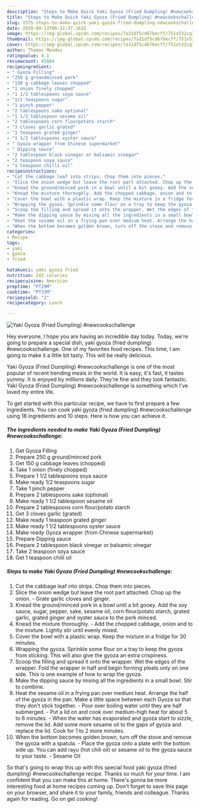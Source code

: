```yaml
---
description: "Steps to Make Quick Yaki Gyoza (Fried Dumpling) #newcookschallenge"
title: "Steps to Make Quick Yaki Gyoza (Fried Dumpling) #newcookschallenge"
slug: 1575-steps-to-make-quick-yaki-gyoza-fried-dumpling-newcookschallenge
date: 2020-09-13T00:32:37.163Z
image: https://img-global.cpcdn.com/recipes/7a31df5cd67becff/751x532cq70/yaki-gyoza-fried-dumpling-newcookschallenge-recipe-main-photo.jpg
thumbnail: https://img-global.cpcdn.com/recipes/7a31df5cd67becff/751x532cq70/yaki-gyoza-fried-dumpling-newcookschallenge-recipe-main-photo.jpg
cover: https://img-global.cpcdn.com/recipes/7a31df5cd67becff/751x532cq70/yaki-gyoza-fried-dumpling-newcookschallenge-recipe-main-photo.jpg
author: Thomas Mendez
ratingvalue: 4.1
reviewcount: 45884
recipeingredient:
- " Gyoza Filling"
- "250 g groundminced pork"
- "150 g cabbage leaves chopped"
- "1 onion finely chopped"
- "1 1/2 tablespoons soya sauce"
- "1/2 teaspoons sugar"
- "1 pinch pepper"
- "2 tablespoons sake optional"
- "1 1/2 tablespoon sesame oil"
- "2 tablespoons corn flourpotato starch"
- "3 cloves garlic grated"
- "1 teaspoon grated ginger"
- "1 1/2 tablespoons oyster sauce"
- " Gyoza wrapper from Chinese supermarket"
- " Dipping sauce"
- "2 tablespoon black vinegar or balsamic vinegar"
- "2 teaspoon soya sauce"
- "1 teaspoon chilli oil"
recipeinstructions:
- "Cut the cabbage leaf into strips. Chop them into pieces."
- "Slice the onion wedge but leave the root part attached. Chop up the onion. Grate garlic cloves and ginger."
- "Knead the ground/minced pork in a bowl until a bit gooey. Add the soy sauce, sugar, pepper, sake, sesame oil, corn flour/potato starch, grated garlic, grated ginger and oyster sauce to the pork minced."
- "Knead the mixture thoroughly. Add the chopped cabbage, onion and to the mixture. Lightly stir until evenly mixed."
- "Cover the bowl with a plastic wrap. Keep the mixture in a fridge for 30 minutes."
- "Wrapping the gyoza. Sprinkle some flour on a tray to keep the gyoza from sticking. This will also give the gyoza an extra crispiness."
- "Scoop the filling and spread it onto the wrapper. Wet the edges of the wrapper. Fold the wrapper in half and begin forming pleats only on one side. This is one example of how to wrap the gyoza."
- "Make the dipping sauce by mixing all the ingredients in a small bowl. Stir to combine."
- "Heat the sesame oil in a frying pan over medium heat. Arrange the half of the gyoza in the pan. Make a little space between each Gyoza so that they don&#39;t stick together. Pour over boiling water until they are half submerged. Put a lid on and cook over medium-high heat for about 5 to 6 minutes. When the water has evaporated and gyoza start to sizzle, remove the lid. Add some more sesame oil to the gaps of gyoza and replace the lid. Cook for 1 to 2 more minutes."
- "When the bottom becomes golden brown, turn off the stove and remove the gyoza with a spatula. Place the gyoza onto a plate with the bottom side up. You can add rayu (hot chili oil) or sesame oil to the gyoza sauce to your taste. Sesame Oil"
categories:
- Recipe
tags:
- yaki
- gyoza
- fried

katakunci: yaki gyoza fried 
nutrition: 243 calories
recipecuisine: American
preptime: "PT29M"
cooktime: "PT33M"
recipeyield: "2"
recipecategory: Lunch

---
```



![Yaki Gyoza (Fried Dumpling) #newcookschallenge](https://img-global.cpcdn.com/recipes/7a31df5cd67becff/751x532cq70/yaki-gyoza-fried-dumpling-newcookschallenge-recipe-main-photo.jpg)

Hey everyone, I hope you are having an incredible day today. Today, we're going to prepare a special dish, yaki gyoza (fried dumpling) #newcookschallenge. One of my favorites food recipes. This time, I am going to make it a little bit tasty. This will be really delicious.



Yaki Gyoza (Fried Dumpling) #newcookschallenge is one of the most popular of recent trending meals in the world. It is easy, it's fast, it tastes yummy. It is enjoyed by millions daily. They're fine and they look fantastic. Yaki Gyoza (Fried Dumpling) #newcookschallenge is something which I've loved my entire life.


To get started with this particular recipe, we have to first prepare a few ingredients. You can cook yaki gyoza (fried dumpling) #newcookschallenge using 18 ingredients and 10 steps. Here is how you can achieve it.

<!--inarticleads1-->

##### The ingredients needed to make Yaki Gyoza (Fried Dumpling) #newcookschallenge:

1. Get  Gyoza Filling
1. Prepare 250 g ground/minced pork
1. Get 150 g cabbage leaves (chopped)
1. Take 1 onion (finely chopped)
1. Prepare 1 1/2 tablespoons soya sauce
1. Make ready 1/2 teaspoons sugar
1. Take 1 pinch pepper
1. Prepare 2 tablespoons sake (optional)
1. Make ready 1 1/2 tablespoon sesame oil
1. Prepare 2 tablespoons corn flour/potato starch
1. Get 3 cloves garlic (grated)
1. Make ready 1 teaspoon grated ginger
1. Make ready 1 1/2 tablespoons oyster sauce
1. Make ready  Gyoza wrapper (from Chinese supermarket)
1. Prepare  Dipping sauce
1. Prepare 2 tablespoon black vinegar or balsamic vinegar
1. Take 2 teaspoon soya sauce
1. Get 1 teaspoon chilli oil




<!--inarticleads2-->

##### Steps to make Yaki Gyoza (Fried Dumpling) #newcookschallenge:

1. Cut the cabbage leaf into strips. Chop them into pieces.
1. Slice the onion wedge but leave the root part attached. Chop up the onion. - Grate garlic cloves and ginger.
1. Knead the ground/minced pork in a bowl until a bit gooey. Add the soy sauce, sugar, pepper, sake, sesame oil, corn flour/potato starch, grated garlic, grated ginger and oyster sauce to the pork minced.
1. Knead the mixture thoroughly. - Add the chopped cabbage, onion and to the mixture. Lightly stir until evenly mixed.
1. Cover the bowl with a plastic wrap. Keep the mixture in a fridge for 30 minutes.
1. Wrapping the gyoza. Sprinkle some flour on a tray to keep the gyoza from sticking. This will also give the gyoza an extra crispiness.
1. Scoop the filling and spread it onto the wrapper. Wet the edges of the wrapper. Fold the wrapper in half and begin forming pleats only on one side. This is one example of how to wrap the gyoza.
1. Make the dipping sauce by mixing all the ingredients in a small bowl. Stir to combine.
1. Heat the sesame oil in a frying pan over medium heat. Arrange the half of the gyoza in the pan. Make a little space between each Gyoza so that they don&#39;t stick together. - Pour over boiling water until they are half submerged. - Put a lid on and cook over medium-high heat for about 5 to 6 minutes. - When the water has evaporated and gyoza start to sizzle, remove the lid. Add some more sesame oil to the gaps of gyoza and replace the lid. Cook for 1 to 2 more minutes.
1. When the bottom becomes golden brown, turn off the stove and remove the gyoza with a spatula. - Place the gyoza onto a plate with the bottom side up. You can add rayu (hot chili oil) or sesame oil to the gyoza sauce to your taste. - Sesame Oil




So that's going to wrap this up with this special food yaki gyoza (fried dumpling) #newcookschallenge recipe. Thanks so much for your time. I am confident that you can make this at home. There's gonna be more interesting food at home recipes coming up. Don't forget to save this page on your browser, and share it to your family, friends and colleague. Thanks again for reading. Go on get cooking!
